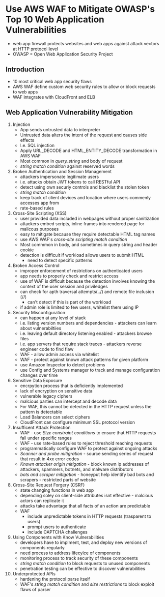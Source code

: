 # Use AWS WAF to Mitigate OWASP's Top 10 Web Application Vulnerabilities
* web app firewall protects websites and web apps against attack vectors at HTTP protocol level
* OWASP = Open Web Application Security Project

## Introduction
* 10 most critical web app security flaws
* AWS WAF define custom web security rules to allow or block requests to web apps
* WAF integrates with CloudFront and ELB

## Web Application Vulnerability Mitigation
1. Injection
	* App sends untrusted data to interpreter
	* Untrusted data alters the intent of the request and causes side effects
	* I.e. SQL injection
	* Apply URL_DECODE and HTML_ENTITY_DECODE transformation in AWS WAF
	* Most common in _query_string_ and body of request
	* _string match condition_ against reserved words 
2. Broken Authentication and Session Management
	* attackers impersonate legitimate users 
	* i.e. attacks obtain JWT tokens to call RESTful API
	* detect using own securiy controls and blacklist the stolen token
	* _string match condition_
	* keep track of client devices and location where users commenly accesses app from
	* rate-based rules 
3. Cross-Site Scripting (XSS)
	* user provided data included in webpages without proper sanitization
	* attackers embed scripts, inline frames into rendered page for malicous purposes
	* easy to mitigate because they require detectable HTML tag names
	* use AWS WAF's _cross-site scripting match condition_
	* Most commmon in body, and sometimes in query string and header cookie
	* detection is difficult if workload allows users to submit HTML
		* need to detect specific patterns
4. Broken Access Control 
	* improper enforcement of restrictions on authenticated users
	* app needs to properly check and restrict access
	* use of WAF is difficult because the detection involves knowing the context of the user session and priviledges
	* can check for apth traversal attempts(../) and remote file inclusion (//)
		* can't detect if this is part of the workload
	* if admin role is limited to few users, whitelist them using IP
5. Security Misconfiguration
	* can happen at any level of stack
	* i.e. listing version numbers and dependencies - attackers can learn about vulnerabiltiies
	* i.e. leaving default directory listening enabled - attackers browse files
	* i.e. app servers that require stack traces - attackers reverse engineer code to find flaw
	* WAF - allow admin access via whitelist
	* WAF - protect against known attack patterns for given platform
	* use Amazon Inspector to detect problems
	* use Config and Systems manager to track and manage configuration changes over time
6. Sensitive Data Exposure
	* encrpytion process that is deficiently implemented
	* lack of encryption on sensitive data
	* vulnerable legacy ciphers
	* malcious parties can intercept and decode data
	* For WAF, this cannot be detected in the HTTP request unless the pattern is detectable
	* Load Balancers can select ciphers 
	* CloudFront can configure minimum SSL protocol version
7. Insufficent Attack Protection
	* WAF - use _Size constraint conditions_ to ensure that HTTP requests fall under specific ranges
	* WAF - use rate-based rules to reject threshold reaching requests
	* programmatically configure WAF to protect against ongoing attacks
	* _Scanner and probe mitigration_ - source sending series of request that result in 4xx error codes
	* _Known attacker origin mitigation_ - block known ip addresses of attackers, spammers, botnets, and malware distributors
	* _bots and scraper mitigation_ - honeyput help identify bad bots and scrapers - restricted parts of website 
8. Cross-Site Request Forgery (CSRF)
	* state changing functions in web app
	* depending soley on client-side attributes isnt effective - malcious actors can replicate it
	* attacks take advantage that all facts of an action are predictable
	* WAF
		* include unpredictable tokens in HTTP requests (trasparent to users)
		* prompt users to authenticate
		* include CAPTCHA challenges		
9. Using Components with Know Vulnerabilities
	* developers have to implment, test, and deploy new versions of components regularly
	* need process to address lifecylce of components
	* monitoring process to track security of these components
	* _string match condition_ to block requests to unused components 
	* penetration testing can be effective to discover vulnerabilities
10. Underprotected APIs
	* hardening the protocol parse itself 
	* WAF's _string match condition_ and _size restrictions_ to block exploit flaws of parser

